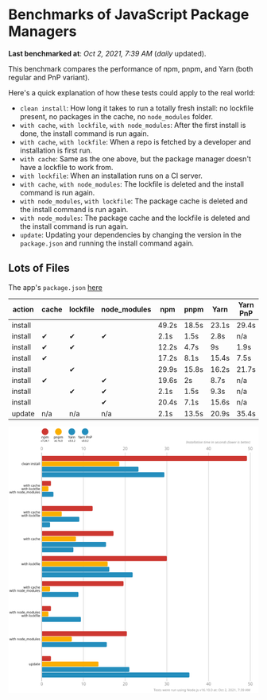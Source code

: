 # Benchmarks of JavaScript Package Managers

**Last benchmarked at**: _Oct 2, 2021, 7:39 AM_ (_daily_ updated).

This benchmark compares the performance of npm, pnpm, and Yarn (both regular and PnP variant).

Here's a quick explanation of how these tests could apply to the real world:

- `clean install`: How long it takes to run a totally fresh install: no lockfile present, no packages in the cache, no `node_modules` folder.
- `with cache`, `with lockfile`, `with node_modules`: After the first install is done, the install command is run again.
- `with cache`, `with lockfile`: When a repo is fetched by a developer and installation is first run.
- `with cache`: Same as the one above, but the package manager doesn't have a lockfile to work from.
- `with lockfile`: When an installation runs on a CI server.
- `with cache`, `with node_modules`: The lockfile is deleted and the install command is run again.
- `with node_modules`, `with lockfile`: The package cache is deleted and the install command is run again.
- `with node_modules`: The package cache and the lockfile is deleted and the install command is run again.
- `update`: Updating your dependencies by changing the version in the `package.json` and running the install command again.

## Lots of Files

The app's `package.json` [here](https://github.com/pnpm/pnpm.github.io/blob/main/benchmarks/fixtures/alotta-files/package.json)

| action  | cache | lockfile | node_modules| npm | pnpm | Yarn | Yarn PnP |
| ---     | ---   | ---      | ---         | --- | ---  | ---  | ---      |
| install |       |          |             | 49.2s | 18.5s | 23.1s | 29.4s |
| install | ✔     | ✔        | ✔           | 2.1s | 1.5s | 2.8s | n/a |
| install | ✔     | ✔        |             | 12.2s | 4.7s | 9s | 1.9s |
| install | ✔     |          |             | 17.2s | 8.1s | 15.4s | 7.5s |
| install |       | ✔        |             | 29.9s | 15.8s | 16.2s | 21.7s |
| install | ✔     |          | ✔           | 19.6s | 2s | 8.7s | n/a |
| install |       | ✔        | ✔           | 2.1s | 1.5s | 9.3s | n/a |
| install |       |          | ✔           | 20.4s | 7.1s | 15.6s | n/a |
| update  | n/a | n/a | n/a | 2.1s | 13.5s | 20.9s | 35.4s |

![Graph of the alotta-files results](../../static/img/benchmarks/alotta-files.svg)